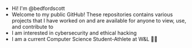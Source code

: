 - Hi! I'm @bedfordscott
- Welcome to my public GitHub! These repositories contains various projects that I have worked on and are available for anyone to view, use, and contribute to
- I am interested in cybersecurity and ethical hacking
- I am a current Computer Science Student-Athlete at W&L 💙🤍


